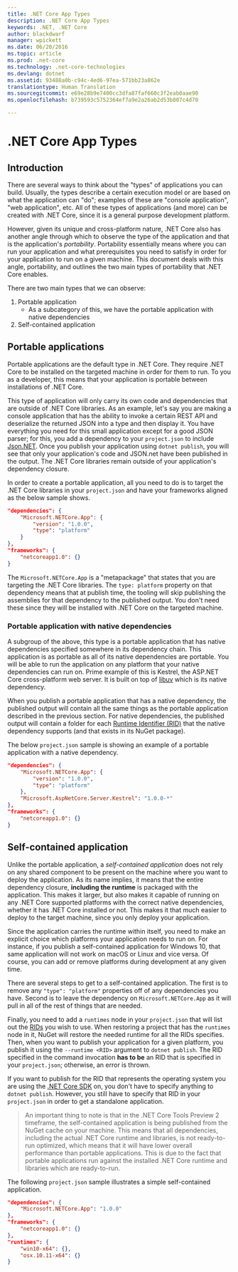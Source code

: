 ```yaml
---
title: .NET Core App Types
description: .NET Core App Types
keywords: .NET, .NET Core
author: blackdwarf
manager: wpickett
ms.date: 06/20/2016
ms.topic: article
ms.prod: .net-core
ms.technology: .net-core-technologies
ms.devlang: dotnet
ms.assetid: 93488a0b-c94c-4ed6-97ea-571bb23a862e
translationtype: Human Translation
ms.sourcegitcommit: e69e28b9e7400cc3dfa87faf660c3f2eab0aae90
ms.openlocfilehash: b739593c5752364ef7a9e2a26ab2d53b807c4d70

---
```


.NET Core App Types
===================

## Introduction
There are several ways to think about the "types" of applications you can build. Usually, the types describe a certain execution model or are based on what the application can "do"; examples of these are "console application", "web application", etc. All of these types of applications (and more) can be created with .NET Core, since it is a general purpose development platform.

However, given its unique and cross-platform nature, .NET Core also has another angle through which to observe the type of the application and that is the application's *portability*. Portability essentially means where you can run your application and what prerequisites you need to satisfy in order for your application to run on a given machine.
This document deals with this angle, portability, and outlines the two main types of portability that .NET Core enables. 

There are two main types that we can observe: 

1. Portable application
    * As a subcategory of this, we have the portable application with native dependencies
2. Self-contained application

## Portable applications
Portable applications are the default type in .NET Core. They require .NET Core to be installed on the targeted machine in order for them to run. To you as a developer, this means that your application is portable between installations of .NET Core. 

This type of application will only carry its own code and dependencies that are outside of .NET Core libraries. As an example, let's say you are making a console application that has the ability to invoke a certain REST API and deserialize the returned JSON into a type and then display it. You have everything you need for this small application except for a good JSON parser; for this, you add a dependency to your `project.json` to include [Json.NET](https://www.nuget.org/packages/Newtonsoft.Json/). Once you publish your application using `dotnet publish`, you will see that only your application's code and JSON.net have been published in the output. The .NET Core libraries remain outside of your application's dependency closure. 

In order to create a portable application, all you need to do is to target the .NET Core libraries in your `project.json` and have your frameworks aligned as the below sample shows. 

```json
"dependencies": {
    "Microsoft.NETCore.App": {  
        "version": "1.0.0",
        "type": "platform"
    }
},
"frameworks": {
    "netcoreapp1.0": {}
}
```

The `Microsoft.NETCore.App` is a "metapackage" that states that you are targeting the .NET Core libraries. The `type: platform` property on that dependency means that at publish time, the tooling will skip publishing the assemblies for that dependency to the published output. You don't need these since they will be installed with .NET Core on the targeted machine. 

### Portable application with native dependencies
A subgroup of the above, this type is a portable application that has native dependencies specified somewhere in its dependency chain. This application is as portable as all of its native dependencies are portable. You will be able to run the application on any platform that your native dependencies can run on. Prime example of this is Kestrel, the ASP.NET Core cross-platform web server. It is built on top of [libuv](https://github.com/libuv/libuv) which is its native dependency. 

When you publish a portable application that has a native dependency, the published output will contain all the same things as the portable application described in the previous section. For native dependencies, the published output will contain a folder for each [Runtime Identifier (RID)](rid-catalog.md#what-are-rids) that the native dependency supports (and that exists in its NuGet package). 

The below `project.json` sample is showing an example of a portable application with a native dependency. 

```json
"dependencies": {
    "Microsoft.NETCore.App": {  
        "version": "1.0.0",
        "type": "platform"
    },
    "Microsoft.AspNetCore.Server.Kestrel": "1.0.0-*"
},
"frameworks": {
    "netcoreapp1.0": {}
}
```

## Self-contained application
Unlike the portable application, a *self-contained application* does not rely on any shared component to be present on the machine where you want to deploy the application. As its name implies, it means that the entire dependency closure, **including the runtime** is packaged with the application. This makes it larger, but also makes it capable of running on any .NET Core supported platforms with the correct native dependencies, whether it has .NET Core installed or not. This makes it that much easier to deploy to the target machine, since you only deploy your application. 

Since the application carries the runtime within itself, you need to make an explicit choice which platforms your application needs to run on. For instance, if you publish a self-contained application for Windows 10, that same application will not work on macOS or Linux and vice versa. Of course, you can add or remove platforms during development at any given time. 

There are several steps to get to a self-contained application. The first is to remove any `"type": "platform"` properties off of any dependencies you have. Second is to leave the dependency on `Microsoft.NETCore.App` as it will pull in all of the rest of things that are needed. 

Finally, you need to add a `runtimes` node in your `project.json` that will list out the [RIDs](rid-catalog.md#what-are-rids) you wish to use. When restoring a project that has the `runtimes` node in it, NuGet will restore the needed runtime for all the RIDs specifies. Then, when you want to publish your application for a given platform, you publish it using the `--runtime <RID>` argument to `dotnet publish`. The RID specified in the command invocation **has to be** an RID that is specified in your `project.json`; otherwise, an error is thrown. 

If you want to publish for the RID that represents the operating system you are using the [.NET Core SDK](sdk.md) on, you don't have to specify anything to `dotnet publish`. However, you still have to specify that RID in your `project.json` in order to get a standalone application. 

> An important thing to note is that in the .NET Core Tools Preview 2 timeframe, the self-contained application is being published from the NuGet cache on your machine. This means that all dependencies, including the actual .NET Core runtime and libraries, is not ready-to-run optimized, which means that it will have lower overall performance than portable applications. This is due to the fact that portable applications run against the installed .NET Core runtime and libraries which are ready-to-run. 

The following `project.json` sample illustrates a simple self-contained application. 

```json
"dependencies": {
    "Microsoft.NETCore.App": "1.0.0"
},
"frameworks": {
    "netcoreapp1.0": {}
},
"runtimes": {
    "win10-x64": {},
    "osx.10.11-x64": {}
}
```




<!--HONumber=Aug16_HO2-->


